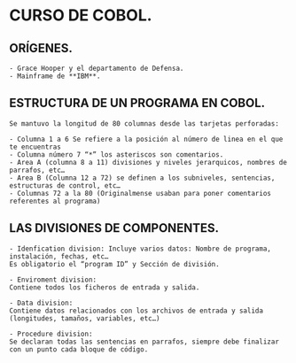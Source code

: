 
# CURSO DE COBOL.

## ORÍGENES.

    - Grace Hooper y el departamento de Defensa.
    - Mainframe de **IBM**.

## ESTRUCTURA DE UN PROGRAMA EN COBOL.
    Se mantuvo la longitud de 80 columnas desde las tarjetas perforadas:

    - Columna 1 a 6 Se refiere a la posición al número de linea en el que te encuentras
    - Columna número 7 “*” los asteriscos son comentarios.
    - Area A (columna 8 a 11) divisiones y niveles jerarquicos, nombres de parrafos, etc…
    - Area B (Columna 12 a 72) se definen a los subniveles, sentencias, estructuras de control, etc…
    - Columnas 72 a la 80 (Originalmense usaban para poner comentarios referentes al programa)

## LAS DIVISIONES DE COMPONENTES.

    - Idenfication division: Incluye varios datos: Nombre de programa, instalación, fechas, etc…
    Es obligatorio el “program ID” y Sección de división.

    - Enviroment division:
    Contiene todos los ficheros de entrada y salida.

    - Data division:
    Contiene datos relacionados con los archivos de entrada y salida (longitudes, tamaños, variables, etc…)

    - Procedure division:
    Se declaran todas las sentencias en parrafos, siempre debe finalizar con un punto cada bloque de código.
